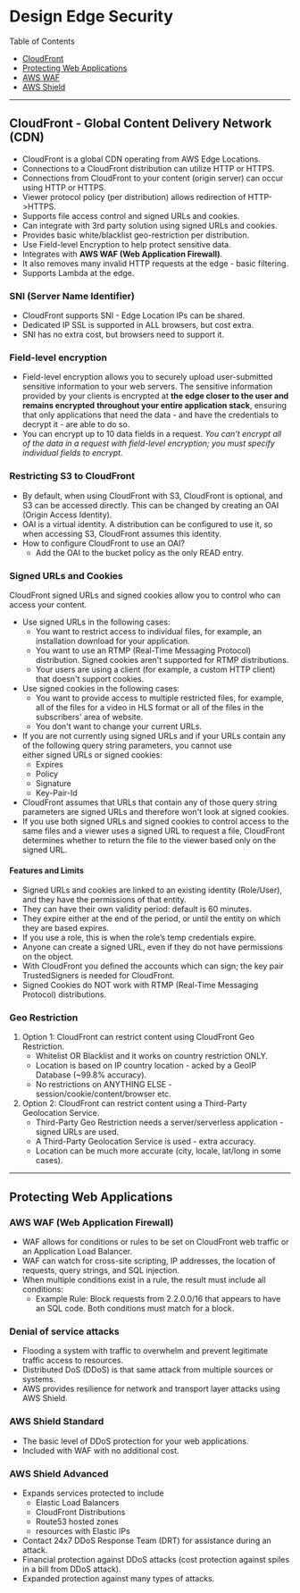 # Design Edge Security

Table of Contents
- [CloudFront](#cloudfront---global-content-delivery-network-cdn)
- [Protecting Web Applications](#protecting-web-applications)
- [AWS WAF](#aws-waf-web-application-firewall)
- [AWS Shield](#aws-shield-standard)

---

## CloudFront - Global Content Delivery Network (CDN)

- CloudFront is a global CDN operating from AWS Edge Locations.
- Connections to a CloudFront distribution can utilize HTTP or HTTPS.
- Connections from CloudFront to your content (origin server) can occur using HTTP or HTTPS.
- Viewer protocol policy (per distribution) allows redirection of HTTP->HTTPS.
- Supports file access control and signed URLs and cookies.
- Can integrate with 3rd party solution using signed URLs and cookies.
- Provides basic white/blacklist geo-restriction per distribution.
- Use Field-level Encryption to help protect sensitive data.
- Integrates with **AWS WAF (Web Application Firewall)**.
- It also removes many invalid HTTP requests at the edge - basic filtering.
- Supports Lambda at the edge.

### SNI (Server Name Identifier)
- CloudFront supports SNI - Edge Location IPs can be shared.
- Dedicated IP SSL is supported in ALL browsers, but cost extra.
- SNI has no extra cost, but browsers need to support it.

### Field-level encryption
- Field-level encryption allows you to securely upload user-submitted sensitive information to your web servers. 
  The sensitive information provided by your clients is encrypted at **the edge closer to the user and remains encrypted**
  **throughout your entire application stack**, ensuring that only applications that need the data - and have the
  credentials to decrypt it - are able to do so.
- You can encrypt up to 10 data fields in a request. *You can't encrypt all of the data in a request with field-level*
  *encryption; you must specify individual fields to encrypt.*

### Restricting S3 to CloudFront
- By default, when using CloudFront with S3, CloudFront is optional, and S3 can be accessed directly. This can be changed by creating
  an OAI (Origin Access Identity).
- OAI is a virtual identity. A distribution can be configured to use it, so when accessing S3, CloudFront assumes this identity.
- How to configure CloudFront to use an OAI?
  - Add the OAI to the bucket policy as the only READ entry.

### Signed URLs and Cookies
CloudFront signed URLs and signed cookies allow you to control who can access your content. 
- Use signed URLs in the following cases:
  - You want to restrict access to individual files, for example, an installation download for your application.
  - You want to use an RTMP (Real-Time Messaging Protocol) distribution. Signed cookies aren't supported for RTMP distributions.
  - Your users are using a client (for example, a custom HTTP client) that doesn't support cookies.
- Use signed cookies in the following cases:
  - You want to provide access to multiple restricted files, for example, all of the files for a video in HLS format or all of the
    files in the subscribers' area of website.
  - You don't want to change your current URLs.
- If you are not currently using signed URLs and if your URLs contain any of the following query string parameters, you cannot use   
  either signed URLs or signed cookies:
  - Expires
  - Policy
  - Signature
  - Key-Pair-Id
- CloudFront assumes that URLs that contain any of those query string parameters are signed URLs and therefore won't look at
  signed cookies.
- If you use both signed URLs and signed cookies to control access to the same files and a viewer uses a signed URL to request a file,
  CloudFront determines whether to return the file to the viewer based only on the signed URL.

#### Features and Limits
- Signed URLs and cookies are linked to an existing identity (Role/User), and they have the permissions of that entity.
- They can have their own validity period: default is 60 minutes.
- They expire either at the end of the period, or until the entity on which they are based expires.
- If you use a role, this is when the role’s temp credentials expire.
- Anyone can create a signed URL, even if they do not have permissions on the object.
- With CloudFront you defined the accounts which can sign; the key pair TrustedSigners is needed for CloudFront.
- Signed Cookies do NOT work with RTMP (Real-Time Messaging Protocol) distributions.
	
### Geo Restriction
1. Option 1:  CloudFront can restrict content using CloudFront Geo Restriction.
   - Whitelist OR Blacklist and it works on country restriction ONLY.
   - Location is based on IP country location - acked by a GeoIP Database (~99.8% accuracy).
   - No restrictions on ANYTHING ELSE - session/cookie/content/browser etc.
2. Option 2:  CloudFront can restrict content using a Third-Party Geolocation Service.
   - Third-Party Geo Restriction needs a server/serverless application - signed URLs are used.
   - A Third-Party Geolocation Service is used - extra accuracy.
   - Location can be much more accurate (city, locale, lat/long in some cases).

---

## Protecting Web Applications

### AWS WAF (Web Application Firewall)
- WAF allows for conditions or rules to be set on CloudFront web traffic or an Application Load Balancer.
- WAF can watch for cross-site scripting, IP addresses, the location of requests, query strings, and SQL injection.
- When multiple conditions exist in a rule, the result must include all conditions:
  - Example Rule: Block requests from 2.2.0.0/16 that appears to have an SQL code.
    Both conditions must match for a block.

### Denial of service attacks
- Flooding a system with traffic to overwhelm and prevent legitimate traffic access to resources.
- Distributed DoS (DDoS) is that same attack from multiple sources or systems.
- AWS provides resilience for network and transport layer attacks using AWS Shield. 

### AWS Shield Standard
- The basic level of DDoS protection for your web applications.
- Included with WAF with no additional cost.

### AWS Shield Advanced
- Expands services protected to include 
  - Elastic Load Balancers
  - CloudFront Distributions
  - Route53 hosted zones
  - resources with Elastic IPs
- Contact 24x7 DDoS Response Team (DRT) for assistance during an attack.
- Financial protection against DDoS attacks (cost protection against spiles in a bill from DDoS attack).
- Expanded protection against many types of attacks.
